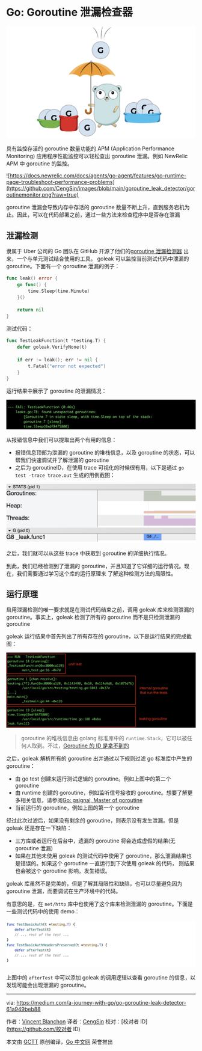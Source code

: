 # Go: Goroutine 泄漏检查器

![Illustration created for “A Journey With Go”, made from the original Go Gopher, created by Renee French.](https://github.com/CengSin/images/blob/main/goroutine_leak_detector/header_img.png?raw=true?raw=true)

具有监控存活的 goroutine 数量功能的 APM (Application Performance Monitoring)
应用程序性能监控可以轻松查出 goroutine 泄漏。例如 NewRelic APM 中 goroutine 的监控。

![https://docs.newrelic.com/docs/agents/go-agent/features/go-runtime-page-troubleshoot-performance-problems](https://github.com/CengSin/images/blob/main/goroutine_leak_detector/goroutinemonitor.png?raw=true)

goroutine 泄漏会导致内存中存活的 goroutine 数量不断上升，直到服务宕机为止。因此，可以在代码部署之前，通过一些方法来检查程序中是否存在泄漏

## 泄漏检测

隶属于 Uber 公司的 Go 团队在 GitHub 开源了他们的[goroutine 泄漏检测器](https://github.com/uber-go/goleak) 出来，一个与单元测试结合使用的工具。
goleak 可以监控当前测试代码中泄漏的 goroutine。下面有一个 goroutine 泄漏的例子：

```go
func leak() error {
	go func() {
		time.Sleep(time.Minute)
	}()

	return nil
}
```

测试代码：

```go
func TestLeakFunction(t *testing.T) {
	defer goleak.VerifyNone(t)

	if err := leak(); err != nil {
		t.Fatal("error not expected")
	}
}
```

运行结果中展示了 goroutine 的泄漏情况：

![](https://github.com/CengSin/images/blob/main/goroutine_leak_detector/testcode_1.png?raw=true)

从报错信息中我们可以提取出两个有用的信息：

- 报错信息顶部为泄漏的 goroutine 的堆栈信息，以及 goroutine 的状态，可以帮我们快速调试并了解泄漏的 goroutine
- 之后为 goroutineID，在使用 trace 可视化的时候很有用，以下是通过 `go test -trace trace.out` 生成的用例截图：

![](https://github.com/CengSin/images/blob/main/goroutine_leak_detector/trace_example.png?raw=true)

之后，我们就可以从这些 trace 中获取到 goroutine 的详细执行情况。

到此，我们已经检测到了泄漏的 goroutine，并且知道了它详细的运行情况。现在，我们需要通过学习这个库的运行原理来
了解这种检测方法的局限性。

## 运行原理

启用泄漏检测的唯一要求就是在测试代码结束之前，调用 goleak 库来检测泄漏的 goroutine。事实上，goleak 检测了所有的 goroutine 而不是只检测泄漏的 goroutine

goleak 运行结果中首先列出了所有存在的 goroutine，以下是运行结果的完成截图：

![](https://github.com/CengSin/images/blob/main/goroutine_leak_detector/running_result.png?raw=true)

> goroutine 的堆栈信息由 golang 标准库中的 `runtime.Stack`，它可以被任何人取到。不过，[Goroutine 的 ID 是拿不到的](https://groups.google.com/forum/#!topic/golang-nuts/0HGyCOrhuuI)

之后，goleak 解析所有的 goroutine 出并通过以下规则过滤 go 标准库中产生的 goroutine：

- 由 go test 创建来运行测试逻辑的 goroutine。例如上图中的第二个 goroutine
- 由 runtime 创建的 goroutine，例如监听信号接收的 goroutine。想要了解更多相关信息，请参阅[Go: gsignal, Master of goroutine](https://medium.com/a-journey-with-go/go-gsignal-master-of-signals-329f7ff39391)
- 当前运行的 goroutine，例如上图的第一个 goroutine

经过此次过滤后，如果没有剩余的 goroutine，则表示没有发生泄漏。但是 goleak 还是存在一下缺陷：

- 三方库或者运行在后台中，遗漏的 goroutine 将会造成虚假的结果(无 goroutine 泄漏)
- 如果在其他未使用 goleak 的测试代码中使用了 goroutine，那么泄漏结果也是错误的。如果这个 goroutine 一直运行到下次使用 goleak 的代码，
则结果也会被这个 goroutine 影响，发生错误。

goleak 库虽然不是完美的，但是了解其局限性和缺陷，也可以尽量避免因为 goroutine 泄漏，而要调试在生产环境中的代码。

有意思的是，在 `net/http` 库中也使用了这个库来检测泄漏的 goroutine。下面是一些测试代码中的使用 demo：

![](https://github.com/CengSin/images/blob/main/goroutine_leak_detector/test_demo.png?raw=true)

上图中的 `afterTest` 中可以添加 goleak 的调用逻辑以查看 goroutine 的信息，以发现可能会出现泄漏的 goroutine。

----------------

via: https://medium.com/a-journey-with-go/go-goroutine-leak-detector-61a949beb88

作者：[Vincent Blanchon](https://medium.com/@blanchon.vincent)
译者：[CengSin](https://github.com/CengSin)
校对：[校对者 ID](https://github.com/校对者 ID)

本文由 [GCTT](https://github.com/studygolang/GCTT) 原创编译，[Go 中文网](https://studygolang.com/) 荣誉推出
